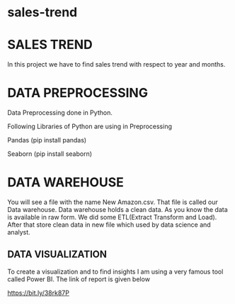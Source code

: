 # sales-trend
# SALES TREND
In this project we have to find sales trend with respect to 
year and months.

# DATA PREPROCESSING
Data Preprocessing done in Python.

Following Libraries of Python are using in Preprocessing

Pandas (pip install pandas)

Seaborn (pip install seaborn)


# DATA WAREHOUSE
You will see a file with the name New Amazon.csv. That
file is called our Data warehouse. Data warehouse holds
a clean data. As you know the data is available in raw form.
We did some ETL(Extract Transform and Load). After that store
clean data in new file which used by data science and analyst.




## DATA VISUALIZATION
To create a visualization and to find insights I am 
using a very famous tool called Power BI.
The link of report is given below

https://bit.ly/38rk87P




  
